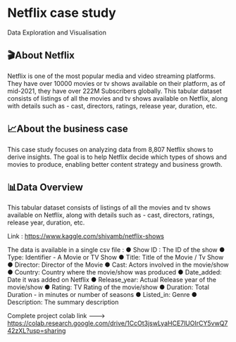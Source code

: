 # Netflix case study
Data Exploration and Visualisation

## 🎬About Netflix
Netflix is one of the most popular media and video streaming platforms. They have over 10000 movies or tv shows available on their platform, as of mid-2021, they have over 222M Subscribers globally. This tabular dataset consists of listings of all the movies and tv shows available on Netflix, along with details such as - cast, directors, ratings, release year, duration, etc.

## 📈About the business case
This case study focuses on analyzing data from 8,807 Netflix shows to derive insights. The goal is to help Netflix decide which types of shows and movies to produce, enabling better content strategy and business growth.

## 📊Data Overview
This tabular dataset consists of listings of all the movies and tv shows available on
Netflix, along with details such as - cast, directors, ratings, release year, duration, etc.

Link : https://www.kaggle.com/shivamb/netflix-shows

The data is available in a single csv file :
● Show ID : The ID of the show
● Type: Identifier - A Movie or TV Show
● Title: Title of the Movie / Tv Show
● Director: Director of the Movie
● Cast: Actors involved in the movie/show
● Country: Country where the movie/show was produced
● Date_added: Date it was added on Netflix
● Release_year: Actual Release year of the movie/show
● Rating: TV Rating of the movie/show
● Duration: Total Duration - in minutes or number of seasons
● Listed_in: Genre
● Description: The summary description

Complete project colab link ---> https://colab.research.google.com/drive/1CcOt3jswLyaHCE7lUOIrCY5vwQ742zXL?usp=sharing
